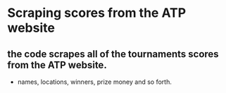 # Scraping scores from the ATP website

## the code scrapes all of the tournaments scores from the ATP website.

- names, locations, winners, prize money and so forth.

